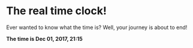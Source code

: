 # The real time clock!

Ever wanted to know what the time is? Well, your journey is about to end!

**The time is Dec 01, 2017, 21:15**